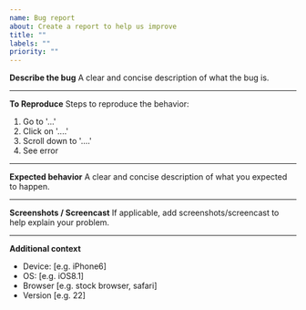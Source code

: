 ```yaml
---
name: Bug report
about: Create a report to help us improve
title: ""
labels: ""
priority: ""
---
```


**Describe the bug**
A clear and concise description of what the bug is.

---

**To Reproduce**
Steps to reproduce the behavior:

1. Go to '...'
2. Click on '....'
3. Scroll down to '....'
4. See error

---

**Expected behavior**
A clear and concise description of what you expected to happen.

---

**Screenshots / Screencast**
If applicable, add screenshots/screencast to help explain your problem.

---

**Additional context**

- Device: [e.g. iPhone6]
- OS: [e.g. iOS8.1]
- Browser [e.g. stock browser, safari]
- Version [e.g. 22]
